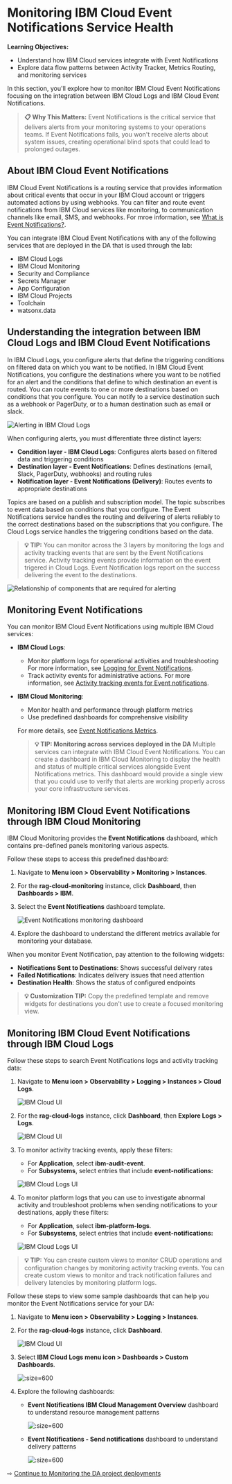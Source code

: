 # Monitoring IBM Cloud Event Notifications Service Health


**Learning Objectives:**

- Understand how IBM Cloud services integrate with Event Notifications
- Explore data flow patterns between Activity Tracker, Metrics Routing, and monitoring services


In this section, you'll explore how to monitor IBM Cloud Event Notifications focusing on the integration between IBM Cloud Logs and IBM Cloud Event Notifications.

> **📋 Why This Matters:** Event Notifications is the critical service that delivers alerts from your monitoring systems to your operations teams. If Event Notifications fails, you won't receive alerts about system issues, creating operational blind spots that could lead to prolonged outages.

## About IBM Cloud Event Notifications

IBM Cloud Event Notifications is a routing service that provides information about critical events that occur in your IBM Cloud account or triggers automated actions by using webhooks. You can filter and route event notifications from IBM Cloud services like monitoring, to communication channels like email, SMS, and webhooks. For mroe information, see [What is Event Notifications?](https://cloud.ibm.com/docs/event-notifications?topic=event-notifications-en-about).

You can integrate IBM Cloud Event Notifications with any of the following services that are deployed in the DA that is used through the lab:
- IBM Cloud Logs
- IBM Cloud Monitoring
- Security and Compliance
- Secrets Manager
- App Configuration
- IBM Cloud Projects
- Toolchain
- watsonx.data


## Understanding the integration between IBM Cloud Logs and IBM Cloud Event Notifications

In IBM Cloud Logs, you configure alerts that define the triggering conditions on filtered data on which you want to be notified. In IBM Cloud Event Notifications, you configure the destinations where you want to be notified for an alert and the conditions that define to which destination an event is routed. You can route events to one or more destinations based on conditions that you configure. You can notify to a service destination such as a webhook or PagerDuty, or to a human destination such as email or slack.

![Alerting in IBM Cloud Logs](images/30-51.png ':size=800')

When configuring alerts, you must differentiate three distinct layers:
- **Condition layer - IBM Cloud Logs**: Configures alerts based on filtered data and triggering conditions
- **Destination layer - Event Notifications**: Defines destinations (email, Slack, PagerDuty, webhooks) and routing rules
- **Notification layer -  Event Notifications (Delivery)**: Routes events to appropriate destinations

Topics are based on a publish and subscription model. The topic subscribes to event data based on conditions that you configure. The Event Notifications service handles the routing and delivering of alerts reliably to the correct destinations based on the subscriptions that you configure. The Cloud Logs service handles the triggering conditions based on the data.

> **💡 TIP:** You can monitor across the 3 layers by monitoring the logs and activity tracking events that are sent by the Event Notifications service. Activity tracking events provide information on the event trigered in Cloud Logs. Event Notification logs report on the success delivering the event to the destinations.

![Relationship of components that are required for alerting](images/30-50.png ':size=800')


## Monitoring Event Notifications

You can monitor IBM Cloud Event Notifications using multiple IBM Cloud services:

- **IBM Cloud Logs**:

    - Monitor platform logs for operational activities and troubleshooting For more information, see [Logging for Event Notifications](https://cloud.ibm.com/docs/event-notifications?topic=event-notifications-logging).
    - Track activity events for administrative actions. For more information, see [Activity tracking events for Event notifications](https://cloud.ibm.com/docs/event-notifications?topic=event-notifications-at_events).

- **IBM Cloud Monitoring**:

    - Monitor health and performance through platform metrics
    - Use predefined dashboards for comprehensive visibility

    For more details, see [Event Notifications Metrics](https://cloud.ibm.com/docs/event-notifications?topic=event-notifications-monitoring).

    > **💡 TIP: Monitoring across services deployed in the DA**  Multiple services can integrate with IBM Cloud Event Notifications. You can create a dashboard in IBM Cloud Monitoring to display the health and status of multiple critical services alongside Event Notifications metrics. This dashboard would provide a single view that you could use to verify that alerts are working properly across your core infrastructure services.


## Monitoring IBM Cloud Event Notifications through IBM Cloud Monitoring


IBM Cloud Monitoring provides the **Event Notifications** dashboard, which contains pre-defined panels monitoring various aspects.

Follow these steps to access this predefined dashboard:

1. Navigate to **Menu icon > Observability > Monitoring > Instances**.

2. For the **rag-cloud-monitoring** instance, click **Dashboard**, then **Dashboards > IBM**.

3. Select the **Event Notifications** dashboard template.

    ![Event Notifications monitoring dashboard](images/30-23.png ':size=600')

4. Explore the dashboard to understand the different metrics available for monitoring your database.


When you monitor Event Notification, pay attention to the following widgets:
- **Notifications Sent to Destinations**: Shows successful delivery rates
- **Failed Notifications**: Indicates delivery issues that need attention
- **Destination Health**: Shows the status of configured endpoints

> **💡 Customization TIP:** Copy the predefined template and remove widgets for destinations you don't use to create a focused monitoring view.



## Monitoring IBM Cloud Event Notifications through IBM Cloud Logs

Follow these steps to search Event Notifications logs and activity tracking data:

1. Navigate to **Menu icon > Observability > Logging > Instances > Cloud Logs**.

    ![IBM Cloud UI](images/30-1-1.png ':size=600')

2. For the **rag-cloud-logs** instance, click **Dashboard**, then **Explore Logs > Logs**.

    ![IBM Cloud UI](images/30-1-2.png ':size=600')

3. To monitor activity tracking events, apply these filters:

   - For **Application**, select **ibm-audit-event**.
   - For **Subsystems**, select entries that include **event-notifications:<InstanceID>**

   ![IBM Cloud Logs UI](images/30-1-5.png ':size=600')

4. To monitor platform logs that you can use to investigate abnormal activity and troubleshoot problems when sending notifications to your destinations, apply these filters:

   - For **Application**, select **ibm-platform-logs**.
   - For **Subsystems**, select entries that include **event-notifications:<InstanceID>**

   ![IBM Cloud Logs UI](images/30-1-6.png ':size=600')

> **💡 TIP:** You can create custom views to monitor CRUD operations and configuration changes by monitoring activity tracking events. You can create custom views to monitor and track notification failures and delivery latencies by monitoring platform logs.

Follow these steps to view some sample dashboards that can help you monitor the Event Notifications service for your DA:

1. Navigate to **Menu icon > Observability > Logging > Instances**.

2. For the **rag-cloud-logs** instance, click **Dashboard**.

    ![IBM Cloud UI](images/30-1-1.png ':size=600')

3. Select **IBM Cloud Logs menu icon > Dashboards > Custom Dashboards**.

    ![](images/30-121.png ':size=600')

4. Explore the following dashboards:

    - **Event Notifications IBM Cloud Management Overview** dashboard to understand resource management patterns

        ![](images/30-123.png ':size=600')

    - **Event Notifications - Send notifications** dashboard to understand delivery patterns

        ![](images/30-122.png ':size=600')


⇨ [Continue to Monitoring the DA project deployments](40-monitor-da-deployments.md)
